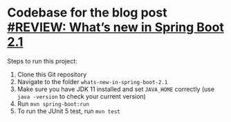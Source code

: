 # Codebase for the blog post [#REVIEW: What’s new in Spring Boot 2.1](https://rieckpil.de/review-whats-new-in-spring-boot-2-1/)

Steps to run this project:

1. Clone this Git repository
2. Navigate to the folder `whats-new-in-spring-boot-2.1`
3. Make sure you have JDK 11 installed and set `JAVA_HOME` correctly (use `java -version` to check your current version)
4. Run `mvn spring-boot:run`
5. To run the JUnit 5 test, run `mvn test`
